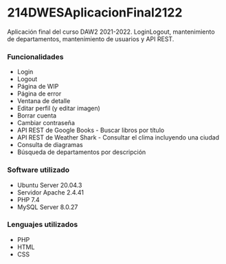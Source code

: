 # 214DWESAplicacionFinal2122
Aplicación final del curso DAW2 2021-2022. LoginLogout, mantenimiento de departamentos, mantenimiento de usuarios y API REST.

### Funcionalidades
- Login
- Logout
- Página de WIP
- Página de error
- Ventana de detalle
- Editar perfil (y editar imagen)
- Borrar cuenta
- Cambiar contraseña
- API REST de Google Books - Buscar libros por título
- API REST de Weather Shark - Consultar el clima incluyendo una ciudad
- Consulta de diagramas
- Búsqueda de departamentos por descripción

### Software utilizado
- Ubuntu Server 20.04.3
- Servidor Apache 2.4.41
- PHP 7.4
- MySQL Server 8.0.27

### Lenguajes utilizados
- PHP
- HTML
- CSS
